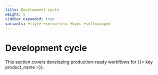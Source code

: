 ```yaml
---
title: Development cycle
weight: 5
sidebar_expanded: true
variants: +flyte +serverless +byoc +selfmanaged
---
```


# Development cycle

This section covers developing production-ready workflows for {{< key product_name >}}.
